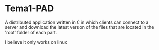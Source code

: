 # Tema1-PAD

A distributed application written in C in which clients can connect to a server and download the latest version of the files that are located in the 'root' folder of each part.

I believe it only works on linux
